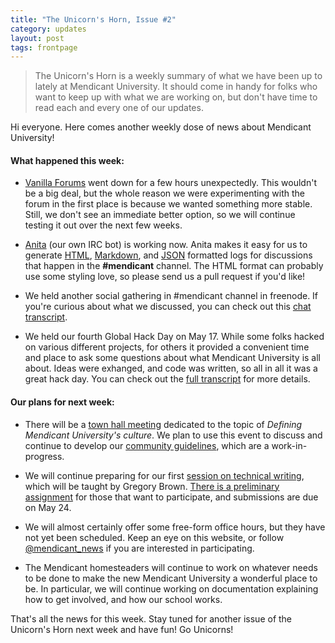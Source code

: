 ```yaml
---
title: "The Unicorn's Horn, Issue #2"
category: updates
layout: post
tags: frontpage
---
```


> The Unicorn's Horn is a weekly summary of what we have been up to lately at Mendicant University. It should come in handy for folks who want to keep up with what we are working on, but don't have time to read each and every one of our updates.

Hi everyone. Here comes another weekly dose of news about Mendicant University!

#### What happened this week:

* [Vanilla Forums](http://forum.mendicantuniversity.org) went down for a few hours unexpectedly. This wouldn't be a big deal, but the whole reason we were experimenting with the forum in the first place is because we wanted something more stable. Still, we don't see an immediate better option, so we will continue testing it out over the next few weeks.

* [Anita](https://github.com/mendicant/anita) (our own IRC bot) is working now. Anita makes it easy for us to generate [HTML](http://anita.mendicantuniversity.org/mendicant/2012-05-15%2015:00..2012-05-15%2015:20.html), [Markdown](http://anita.mendicantuniversity.org/mendicant/2012-05-15%2015:00..2012-05-15%2015:20.md), and [JSON](http://anita.mendicantuniversity.org/mendicant/2012-05-15%2015:00..2012-05-15%2015:20.json) formatted logs for discussions that happen in the **#mendicant** channel. The HTML format can probably use some styling love, so please send us a pull request if you'd like!

* We held another social gathering in #mendicant channel in freenode. If you're curious about what we discussed, you can check out this [chat transcript](https://github.com/mendicant/mendicantuniversity.org/wiki/Social-Gathering-%282012-05-15%29).

* We held our fourth Global Hack Day on May 17. While some folks hacked on various different projects, for others it provided a convenient time and place to ask some questions about what Mendicant University is all about. Ideas were exhanged, and code was written, so all in all it was a great hack day. You can check out the [full transcript](https://github.com/mendicant/mendicantuniversity.org/wiki/Global-Hack-Day-4) for more details.

#### Our plans for next week:

* There will be a [town hall meeting](http://mendicantuniversity.org/activities/2012/05/24/town-hall.html) dedicated to the topic of _Defining Mendicant University's culture_. We plan to use this event to discuss and continue to develop our [community guidelines](https://github.com/mendicant/mendicantuniversity.org/wiki/Community-guidelines), which are a work-in-progress.

* We will continue preparing for our first [session on technical writing](/updates/2012/05/16/preliminary-task-for-tech-writing.html), which will be taught by Gregory Brown. [There is a preliminary assignment](http://forum.mendicantuniversity.org/discussion/17/task-for-the-upcoming-technical-writing-session) for those that want to participate, and submissions are due on May 24.

* We will almost certainly offer some free-form office hours, but they have not yet been scheduled. Keep an eye on this website, or follow [@mendicant_news](http://twitter.com/mendicant_news) if you are interested in participating.

* The Mendicant homesteaders will continue to work on whatever needs to be done to make the new Mendicant University a wonderful place to be. In particular, we will continue working on documentation explaining how to get involved, and how our school works.

That's all the news for this week. Stay tuned for another issue of the Unicorn's Horn next week and have fun! Go Unicorns!
